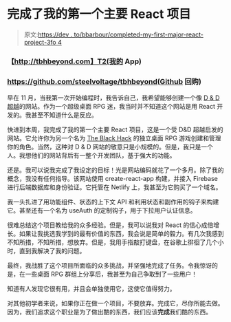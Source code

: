 # 完成了我的第一个主要 React 项目

> 原文:[https://dev . to/bbarbour/completed-my-first-major-react-project-3fo 4](https://dev.to/bbarbour/completed-my-first-major-react-project-3fo4)

### 【http://tbhbeyond.com】T2(我的 App)

### https://github.com/steelvoltage/tbhbeyond(Github 回购)

早在 11 月，当我第一次开始编程时，我告诉自己，我希望能够创建一个像 [D & D 超越](https://www.dndbeyond.com/)的网站。作为一个超级桌面 RPG 迷，我当时并不知道这个网站是用 React 开发的。我甚至不知道什么是反应。

快进到本周，我完成了我的第一个主要 React 项目，这是一个受 D&D 超越启发的网站。它允许你为另一个名为 [The Black Hack](https://www.drivethrurpg.com/product/255088/The-Black-Hack-Second-Edition) 的独立桌面 RPG 游戏创建和管理你的角色。当然，这种对 D & D 网站的敬意只是小规模的。但是，我只是一个人。我想他们的网站背后有一整个开发团队，基于强大的功能。

还是。我可以说我完成了我设定的目标！光是网站编码就花了一个多月。除了我的概念，我没有任何指导。该网站使用 create-react-app 构建，并接入 Firebase 进行后端数据库和身份验证。它托管在 Netlify 上，我甚至为它购买了一个域名。

我一头扎进了用功能组件、状态的上下文 API 和利用状态和副作用的钩子来构建它。甚至还有一个名为 useAuth 的定制钩子，用于下拉用户认证信息。

很难总结这个项目教给我的众多经验。但是，我可以说我对 React 的信心成倍增长。如果让我挑选我学到的最有价值的东西，我会说是简单的毅力。有几次我感到不知所措，不知所措，想放弃。但是，我用手指敲打键盘，在谷歌上徘徊了几个小时，直到我解决了我的问题。

最终，我战胜了这个项目所面临的众多挑战，并坚强地完成了任务。令我惊讶的是，在一些桌面 RPG 群组上分享后，我甚至为自己争取到了一些用户！

知道有人发现它很有用，并且会单独使用它，这使它值得努力。

对其他初学者来说，如果你正在做一个项目，不要放弃。完成它，尽你所能去做。因为，我们追求这个职业是为了做出酷的东西，我们应该**完成**我们酷的东西。